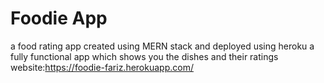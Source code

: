# Foodie App
a food rating app created using MERN stack and deployed using heroku
a fully functional app which shows you the dishes and their ratings
website:https://foodie-fariz.herokuapp.com/
